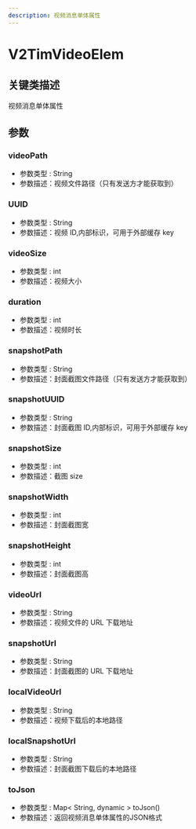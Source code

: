```yaml
---
description: 视频消息单体属性
---
```


# V2TimVideoElem

## 关键类描述

视频消息单体属性

## 参数

### videoPath

* 参数类型 : String
* 参数描述：视频文件路径（只有发送方才能获取到）

### UUID

* 参数类型 : String
* 参数描述：视频 ID,内部标识，可用于外部缓存 key

### videoSize

* 参数类型 : int
* 参数描述：视频大小

### duration

* 参数类型 : int
* 参数描述：视频时长

### snapshotPath

* 参数类型 : String
* 参数描述：封面截图文件路径（只有发送方才能获取到）

### snapshotUUID

* 参数类型 : String
* 参数描述：封面截图 ID,内部标识，可用于外部缓存 key

### snapshotSize

* 参数类型 : int
* 参数描述：截图 size

### snapshotWidth

* 参数类型 : int
* 参数描述：封面截图宽

### snapshotHeight

* 参数类型 : int
* 参数描述：封面截图高

### videoUrl

* 参数类型 : String
* 参数描述：视频文件的 URL 下载地址

### snapshotUrl

* 参数类型 : String
* 参数描述：封面截图的 URL 下载地址

### localVideoUrl

* 参数类型 : String
* 参数描述：视频下载后的本地路径

### localSnapshotUrl

* 参数类型 : String
* 参数描述：封面截图下载后的本地路径

### toJson

* 参数类型 : Map< String, dynamic > toJson()
* 参数描述：返回视频消息单体属性的JSON格式
